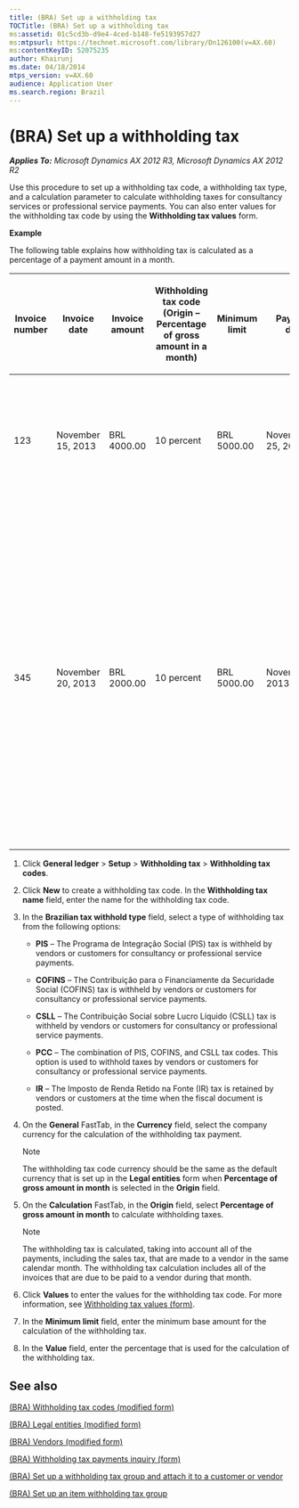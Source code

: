 ```yaml
---
title: (BRA) Set up a withholding tax
TOCTitle: (BRA) Set up a withholding tax
ms:assetid: 01c5cd3b-d9e4-4ced-b148-fe5193957d27
ms:mtpsurl: https://technet.microsoft.com/library/Dn126100(v=AX.60)
ms:contentKeyID: 52075235
author: Khairunj
ms.date: 04/18/2014
mtps_version: v=AX.60
audience: Application User
ms.search.region: Brazil
---
```


# (BRA) Set up a withholding tax 


_**Applies To:** Microsoft Dynamics AX 2012 R3, Microsoft Dynamics AX 2012 R2_

Use this procedure to set up a withholding tax code, a withholding tax type, and a calculation parameter to calculate withholding taxes for consultancy services or professional service payments. You can also enter values for the withholding tax code by using the **Withholding tax values** form.

**Example**

The following table explains how withholding tax is calculated as a percentage of a payment amount in a month.

<table style="width:100%;">
<colgroup>
<col style="width: 14%" />
<col style="width: 14%" />
<col style="width: 14%" />
<col style="width: 14%" />
<col style="width: 14%" />
<col style="width: 14%" />
<col style="width: 14%" />
</colgroup>
<thead>
<tr class="header">
<th><p>Invoice number</p></th>
<th><p>Invoice date</p></th>
<th><p>Invoice amount</p></th>
<th><p>Withholding tax code (Origin – Percentage of gross amount in a month)</p></th>
<th><p>Minimum limit</p></th>
<th><p>Payment date</p></th>
<th><p>Payment journal amount</p></th>
</tr>
</thead>
<tbody>
<tr class="odd">
<td><p>123</p></td>
<td><p>November 15, 2013</p></td>
<td><p>BRL 4000.00</p></td>
<td><p>10 percent</p></td>
<td><p>BRL 5000.00</p></td>
<td><p>November 25, 2013</p></td>
<td><p>BRL 4000.00. Because the amount has not exceeded the minimum limit, no withholding tax is applicable to invoice 123.</p></td>
</tr>
<tr class="even">
<td><p>345</p></td>
<td><p>November 20, 2013</p></td>
<td><p>BRL 2000.00</p></td>
<td><p>10 percent</p></td>
<td><p>BRL 5000.00</p></td>
<td><p>November28, 2013</p></td>
<td><p>BRL 1400.00, which is the amount that remains after you deduct the withholding tax (BRL 2000 – BRL 600). BRL 600 is the net of withholding tax (6000*10%).</p>
<p>6000.00 is the sum of invoices 123 and 345, to which withholding taxes apply as a percentage of the payment amount in a month.</p></td>
</tr>
</tbody>
</table>


1.  Click **General ledger** \> **Setup** \> **Withholding tax** \> **Withholding tax codes**.

2.  Click **New** to create a withholding tax code. In the **Withholding tax name** field, enter the name for the withholding tax code.

3.  In the **Brazilian tax withhold type** field, select a type of withholding tax from the following options:
    
      - **PIS** – The Programa de Integração Social (PIS) tax is withheld by vendors or customers for consultancy or professional service payments.
    
      - **COFINS** – The Contribuição para o Financiamente da Securidade Social (COFINS) tax is withheld by vendors or customers for consultancy or professional service payments.
    
      - **CSLL** – The Contribuição Social sobre Lucro Líquido (CSLL) tax is withheld by vendors or customers for consultancy or professional service payments.
    
      - **PCC** – The combination of PIS, COFINS, and CSLL tax codes. This option is used to withhold taxes by vendors or customers for consultancy or professional service payments.
    
      - **IR** – The Imposto de Renda Retido na Fonte (IR) tax is retained by vendors or customers at the time when the fiscal document is posted.

4.  On the **General** FastTab, in the **Currency** field, select the company currency for the calculation of the withholding tax payment.
    

    > [!NOTE]
    > <P>The withholding tax code currency should be the same as the default currency that is set up in the <STRONG>Legal entities</STRONG> form when <STRONG>Percentage of gross amount in month</STRONG> is selected in the <STRONG>Origin</STRONG> field.</P>



5.  On the **Calculation** FastTab, in the **Origin** field, select **Percentage of gross amount in month** to calculate withholding taxes.
    

    > [!NOTE]
    > <P>The withholding tax is calculated, taking into account all of the payments, including the sales tax, that are made to a vendor in the same calendar month. The withholding tax calculation includes all of the invoices that are due to be paid to a vendor during that month.</P>



6.  Click **Values** to enter the values for the withholding tax code. For more information, see [Withholding tax values (form)](https://technet.microsoft.com/library/aa615586\(v=ax.60\)).

7.  In the **Minimum limit** field, enter the minimum base amount for the calculation of the withholding tax.

8.  In the **Value** field, enter the percentage that is used for the calculation of the withholding tax.

## See also

[(BRA) Withholding tax codes (modified form)](https://technet.microsoft.com/library/dn126109\(v=ax.60\))

[(BRA) Legal entities (modified form)](https://technet.microsoft.com/library/jj710585\(v=ax.60\))

[(BRA) Vendors (modified form)](https://technet.microsoft.com/library/jj933505\(v=ax.60\))

[(BRA) Withholding tax payments inquiry (form)](https://technet.microsoft.com/library/dn126102\(v=ax.60\))

[(BRA) Set up a withholding tax group and attach it to a customer or vendor](bra-set-up-a-withholding-tax-group-and-attach-it-to-a-customer-or-vendor.md)

[(BRA) Set up an item withholding tax group](bra-set-up-an-item-withholding-tax-group.md)

  



